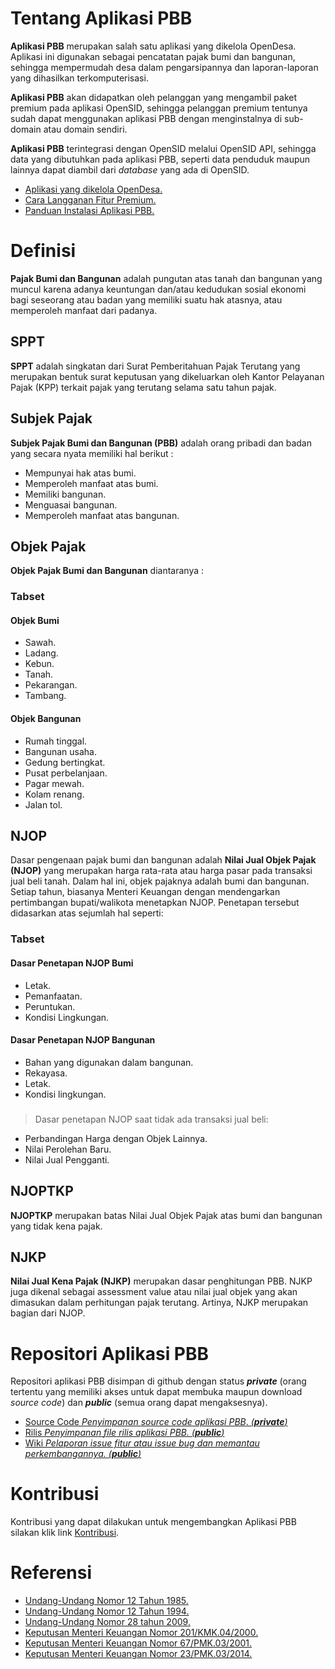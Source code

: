# Tentang Aplikasi PBB

**Aplikasi PBB** merupakan salah satu aplikasi yang dikelola OpenDesa. Aplikasi ini digunakan sebagai pencatatan pajak bumi dan bangunan, sehingga mempermudah desa dalam pengarsipannya dan laporan-laporan yang dihasilkan terkomputerisasi.

**Aplikasi PBB** akan didapatkan oleh pelanggan yang mengambil paket premium pada aplikasi OpenSID, sehingga pelanggan premium tentunya sudah dapat menggunakan aplikasi PBB dengan menginstalnya di sub-domain atau domain sendiri.

**Aplikasi PBB** terintegrasi dengan OpenSID melalui OpenSID API, sehingga data yang dibutuhkan pada aplikasi PBB, seperti data penduduk maupun lainnya dapat diambil dari _database_ yang ada di OpenSID.

-   [Aplikasi yang dikelola OpenDesa.](https://panduan.opendesa.id/id/home#aplikasi-yang-dikelola-opendesa)
-   [Cara Langganan Fitur Premium.](https://opendesa.id/mengonlinekan-opensid/)
-   [Panduan Instalasi Aplikasi PBB.](https://panduan.opendesa.id/id/pbb/instalasi)

# Definisi

**Pajak Bumi dan Bangunan** adalah pungutan atas tanah dan bangunan yang muncul karena adanya keuntungan dan/atau kedudukan sosial ekonomi bagi seseorang atau badan yang memiliki suatu hak atasnya, atau memperoleh manfaat dari padanya.

## SPPT

**SPPT** adalah singkatan dari Surat Pemberitahuan Pajak Terutang yang merupakan bentuk surat keputusan yang dikeluarkan oleh Kantor Pelayanan Pajak (KPP) terkait pajak yang terutang selama satu tahun pajak.

## Subjek Pajak

**Subjek Pajak Bumi dan Bangunan (PBB)** adalah orang pribadi dan badan yang secara nyata memiliki hal berikut :

-   Mempunyai hak atas bumi.
-   Memperoleh manfaat atas bumi.
-   Memiliki bangunan.
-   Menguasai bangunan.
-   Memperoleh manfaat atas bangunan.

## Objek Pajak

**Objek Pajak Bumi dan Bangunan** diantaranya :

### Tabset

#### Objek Bumi

-   Sawah.
-   Ladang.
-   Kebun.
-   Tanah.
-   Pekarangan.
-   Tambang.

#### Objek Bangunan

-   Rumah tinggal.
-   Bangunan usaha.
-   Gedung bertingkat.
-   Pusat perbelanjaan.
-   Pagar mewah.
-   Kolam renang.
-   Jalan tol.

## NJOP

Dasar pengenaan pajak bumi dan bangunan adalah **Nilai Jual Objek Pajak (NJOP)** yang merupakan harga rata-rata atau harga pasar pada transaksi jual beli tanah. Dalam hal ini, objek pajaknya adalah bumi dan bangunan. Setiap tahun, biasanya Menteri Keuangan dengan mendengarkan pertimbangan bupati/walikota menetapkan NJOP. Penetapan tersebut didasarkan atas sejumlah hal seperti:

### Tabset

#### Dasar Penetapan NJOP Bumi

-   Letak.
-   Pemanfaatan.
-   Peruntukan.
-   Kondisi Lingkungan.

#### Dasar Penetapan NJOP Bangunan

-   Bahan yang digunakan dalam bangunan.
-   Rekayasa.
-   Letak.
-   Kondisi lingkungan.

###

> Dasar penetapan NJOP saat tidak ada transaksi jual beli:

-   Perbandingan Harga dengan Objek Lainnya.
-   Nilai Perolehan Baru.
-   Nilai Jual Pengganti.

## NJOPTKP

**NJOPTKP** merupakan batas Nilai Jual Objek Pajak atas bumi dan bangunan yang tidak kena pajak.

## NJKP

**Nilai Jual Kena Pajak (NJKP)** merupakan dasar penghitungan PBB. NJKP juga dikenal sebagai assessment value atau nilai jual objek yang akan dimasukan dalam perhitungan pajak terutang. Artinya, NJKP merupakan bagian dari NJOP.

# Repositori Aplikasi PBB

Repositori aplikasi PBB disimpan di github dengan status **_private_** (orang tertentu yang memiliki akses untuk dapat membuka maupun download _source code_) dan **_public_** (semua orang dapat mengaksesnya).

-   [ Source Code *Penyimpanan *source code* aplikasi PBB*. _(***private***)_](https://github.com/OpenSID/pbb_desa)
-   [ Rilis *Penyimpanan *file* rilis aplikasi PBB.* _(***public***)_]()
-   [ Wiki *Pelaporan *issue fitur* atau *issue bug* dan memantau perkembangannya.* _(***public***)_](https://github.com/OpenSID/wiki-pbb/issues)

# Kontribusi

Kontribusi yang dapat dilakukan untuk mengembangkan Aplikasi PBB silakan klik link [Kontribusi](/home#kontribusi).

# Referensi

-   [Undang-Undang Nomor 12 Tahun 1985.](https://jdih.kemenkeu.go.id/fullText/1985/12TAHUN1985UU.pdf)
-   [Undang-Undang Nomor 12 Tahun 1994.](https://pajak.go.id/sites/default/files/2019-07/uu%2012%201994.pdf)
-   [Undang-Undang Nomor 28 tahun 2009.](https://djpk.kemenkeu.go.id/attach/post-no-28-tahun-2009-tentang-pajak-daerah-dan-retribusi-daerah/UU-427-973-UU_28_Tahun_2009_Ttg_PDRD.pdf)
-   [Keputusan Menteri Keuangan Nomor 201/KMK.04/2000.](https://www.pajakku.com/tax-guide/3718/KEP_MENKEU/201/KMK.04/2000)
-   [Keputusan Menteri Keuangan Nomor 67/PMK.03/2001.](https://peraturan.bpk.go.id/Home/Details/147857/pmk-no-67pmk032011)
-   [Keputusan Menteri Keuangan Nomor 23/PMK.03/2014.](https://peraturan.bpk.go.id/Home/Details/147855/pmk-no-23pmk032014)
